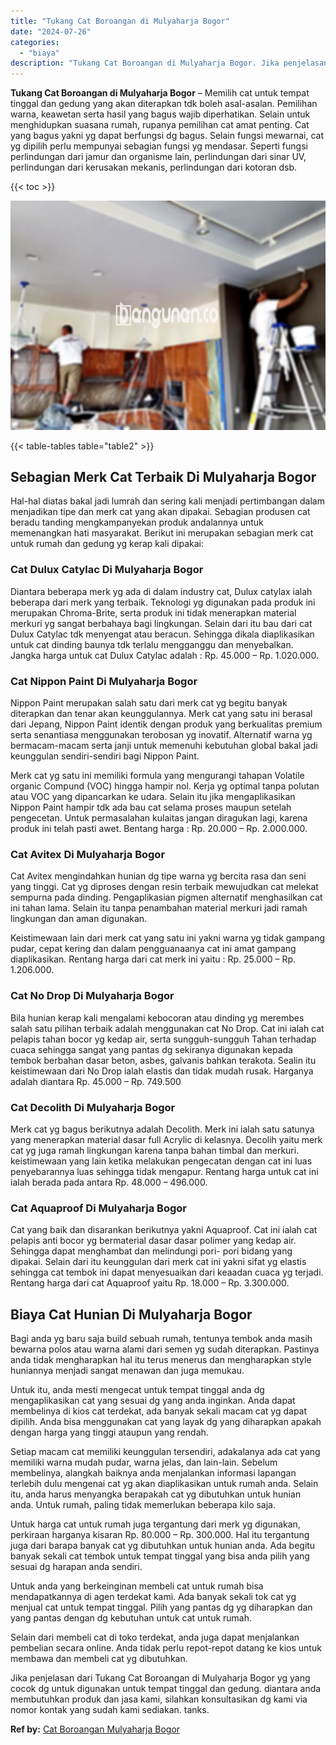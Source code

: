 ```yaml
---
title: "Tukang Cat Boroangan di Mulyaharja Bogor"
date: "2024-07-26"
categories: 
  - "biaya"
description: "Tukang Cat Boroangan di Mulyaharja Bogor. Jika penjelasan dari Tukang Cat Boroangan di Mulyaharja Bogor yg yang cocok dg untuk digunakan untuk tempat tinggal..."
---
```


**Tukang Cat Boroangan di Mulyaharja Bogor** – Memilih cat untuk tempat tinggal dan gedung yang akan diterapkan tdk boleh asal-asalan. Pemilihan warna, keawetan serta hasil yang bagus wajib diperhatikan. Selain untuk menghidupkan suasana rumah, rupanya pemilihan cat amat penting. Cat yang bagus yakni yg dapat berfungsi dg bagus. Selain fungsi mewarnai, cat yg dipilih perlu mempunyai sebagian fungsi yg mendasar. Seperti fungsi perlindungan dari jamur dan organisme lain, perlindungan dari sinar UV, perlindungan dari kerusakan mekanis, perlindungan dari kotoran dsb.

{{< toc >}}

![Tukang Cat Boroangan di Mulyaharja Bogor](/images/jasa-cat-murah27.png)

{{< table-tables table="table2" >}}

## Sebagian Merk Cat Terbaik Di Mulyaharja Bogor

Hal-hal diatas bakal jadi lumrah dan sering kali menjadi pertimbangan dalam menjadikan tipe dan merk cat yang akan dipakai. Sebagian produsen cat beradu tanding mengkampanyekan produk andalannya untuk memenangkan hati masyarakat. Berikut ini merupakan sebagian merk cat untuk rumah dan gedung yg kerap kali dipakai:

### Cat Dulux Catylac Di Mulyaharja Bogor

Diantara beberapa merk yg ada di dalam industry cat, Dulux catylax ialah beberapa dari merk yang terbaik. Teknologi yg digunakan pada produk ini merupakan Chroma-Brite, serta produk ini tidak menerapkan material merkuri yg sangat berbahaya bagi lingkungan. Selain dari itu bau dari cat Dulux Catylac tdk menyengat atau beracun. Sehingga dikala diaplikasikan untuk cat dinding baunya tdk terlalu mengganggu dan menyebalkan. Jangka harga untuk cat Dulux Catylac adalah : Rp. 45.000 – Rp. 1.020.000.

### Cat Nippon Paint Di Mulyaharja Bogor

Nippon Paint merupakan salah satu dari merk cat yg begitu banyak diterapkan dan tenar akan keunggulannya. Merk cat yang satu ini berasal dari Jepang, Nippon Paint identik dengan produk yang berkualitas premium serta senantiasa menggunakan terobosan yg inovatif. Alternatif warna yg bermacam-macam serta janji untuk memenuhi kebutuhan global bakal jadi keunggulan sendiri-sendiri bagi Nippon Paint.

Merk cat yg satu ini memiliki formula yang mengurangi tahapan Volatile organic Compund (VOC) hingga hampir nol. Kerja yg optimal tanpa polutan atau VOC yang dipancarkan ke udara. Selain itu jika mengaplikasikan Nippon Paint hampir tdk ada bau cat selama proses maupun setelah pengecetan. Untuk permasalahan kulaitas jangan diragukan lagi, karena produk ini telah pasti awet. Bentang harga : Rp. 20.000 – Rp. 2.000.000.

### Cat Avitex Di Mulyaharja Bogor

Cat Avitex mengindahkan hunian dg tipe warna yg bercita rasa dan seni yang tinggi. Cat yg diproses dengan resin terbaik mewujudkan cat melekat sempurna pada dinding. Pengaplikasian pigmen alternatif menghasilkan cat ini tahan lama. Selain itu tanpa penambahan material merkuri jadi ramah lingkungan dan aman digunakan.

Keistimewaan lain dari merk cat yang satu ini yakni warna yg tidak gampang pudar, cepat kering dan dalam pengguanaanya cat ini amat gampang diaplikasikan. Rentang harga dari cat merk ini yaitu : Rp. 25.000 – Rp. 1.206.000.

### Cat No Drop Di Mulyaharja Bogor

Bila hunian kerap kali mengalami kebocoran atau dinding yg merembes salah satu pilihan terbaik adalah menggunakan cat No Drop. Cat ini ialah cat pelapis tahan bocor yg kedap air, serta sungguh-sungguh Tahan terhadap cuaca sehingga sangat yang pantas dg sekiranya digunakan kepada tembok berbahan dasar beton, asbes, galvanis bahkan terakota. Sealin itu keistimewaan dari No Drop ialah elastis dan tidak mudah rusak. Harganya adalah diantara Rp. 45.000 – Rp. 749.500

### Cat Decolith Di Mulyaharja Bogor

Merk cat yg bagus berikutnya adalah Decolith. Merk ini ialah satu satunya yang menerapkan material dasar full Acrylic di kelasnya. Decolih yaitu merk cat yg juga ramah lingkungan karena tanpa bahan timbal dan merkuri. keistimewaan yang lain ketika melakukan pengecatan dengan cat ini luas penyebarannya luas sehingga tidak mengapur. Rentang harga untuk cat ini ialah berada pada antara Rp. 48.000 – 496.000.

### Cat Aquaproof Di Mulyaharja Bogor

Cat yang baik dan disarankan berikutnya yakni Aquaproof. Cat ini ialah cat pelapis anti bocor yg bermaterial dasar dasar polimer yang kedap air. Sehingga dapat menghambat dan melindungi pori- pori bidang yang dipakai. Selain dari itu keunggulan dari merk cat ini yakni sifat yg elastis sehingga cat tembok ini dapat menyesuaikan dari keaadan cuaca yg terjadi. Rentang harga dari cat Aquaproof yaitu Rp. 18.000 – Rp. 3.300.000.

## Biaya Cat Hunian Di Mulyaharja Bogor

Bagi anda yg baru saja build sebuah rumah, tentunya tembok anda masih bewarna polos atau warna alami dari semen yg sudah diterapkan. Pastinya anda tidak mengharapkan hal itu terus menerus dan mengharapkan style huniannya menjadi sangat menawan dan juga memukau.

Untuk itu, anda mesti mengecat untuk tempat tinggal anda dg mengaplikasikan cat yang sesuai dg yang anda inginkan. Anda dapat membelinya di kios cat terdekat, ada banyak sekali macam cat yg dapat dipilih. Anda bisa menggunakan cat yang layak dg yang diharapkan apakah dengan harga yang tinggi ataupun yang rendah.

Setiap macam cat memiliki keunggulan tersendiri, adakalanya ada cat yang memiliki warna mudah pudar, warna jelas, dan lain-lain. Sebelum membelinya, alangkah baiknya anda menjalankan informasi lapangan terlebih dulu mengenai cat yg akan diaplikasikan untuk rumah anda. Selain itu, anda harus menyangka berapakah cat yg dibutuhkan untuk hunian anda. Untuk rumah, paling tidak memerlukan beberapa kilo saja.

Untuk harga cat untuk rumah juga tergantung dari merk yg digunakan, perkiraan harganya kisaran Rp. 80.000 – Rp. 300.000. Hal itu tergantung juga dari barapa banyak cat yg dibutuhkan untuk hunian anda. Ada begitu banyak sekali cat tembok untuk tempat tinggal yang bisa anda pilih yang sesuai dg harapan anda sendiri.

Untuk anda yang berkeinginan membeli cat untuk rumah bisa mendapatkannya di agen terdekat kami. Ada banyak sekali tok cat yg menjual cat untuk tempat tinggal. Pilih yang pantas dg yg diharapkan dan yang pantas dengan dg kebutuhan untuk cat untuk rumah.

Selain dari membeli cat di toko terdekat, anda juga dapat menjalankan pembelian secara online. Anda tidak perlu repot-repot datang ke kios untuk membawa dan membeli cat yg dibutuhkan.

Jika penjelasan dari Tukang Cat Boroangan di Mulyaharja Bogor yg yang cocok dg untuk digunakan untuk tempat tinggal dan gedung. diantara anda membutuhkan produk dan jasa kami, silahkan konsultasikan dg kami via nomor kontak yang sudah kami sediakan. tanks.

**Ref by:** [Cat Boroangan Mulyaharja Bogor](https://id.wikipedia.org/wiki/Cat)
